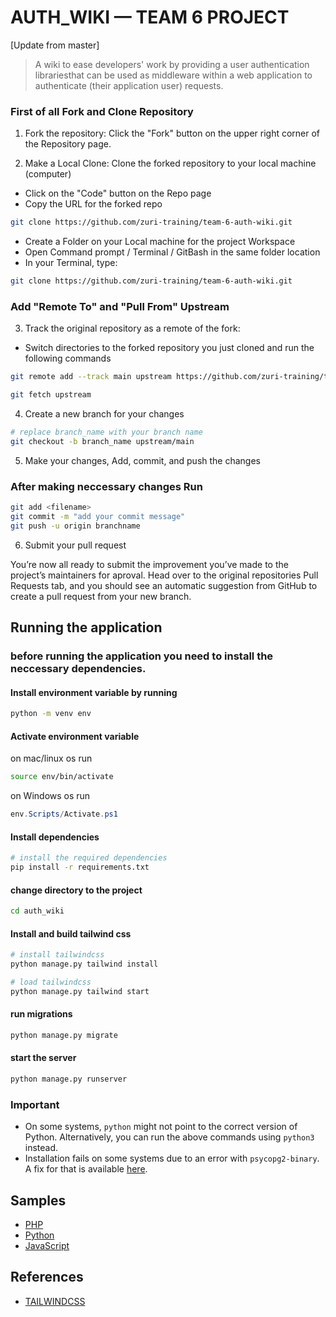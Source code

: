 # AUTH_WIKI &mdash; TEAM 6 PROJECT
[Update from master]
> A wiki to ease developers' work by providing a user authentication librariesthat can be used as middleware within a web application to authenticate (their application user) requests.


### First of all Fork and Clone Repository

1. Fork the repository: Click the "Fork" button on the upper right corner of the Repository page.

2. Make a Local Clone: Clone the forked repository to your local machine (computer)

- Click on the "Code" button on the Repo page
- Copy the URL for the forked repo
```bash
git clone https://github.com/zuri-training/team-6-auth-wiki.git
```
- Create a Folder on your Local machine for the project Workspace
- Open Command prompt / Terminal / GitBash in the same folder location
- In your Terminal, type: 
```bash
git clone https://github.com/zuri-training/team-6-auth-wiki.git
```

### Add "Remote To" and "Pull From" Upstream

3. Track the original repository as a remote of the fork:

- Switch directories to the forked repository you just cloned and run the following commands

```bash
git remote add --track main upstream https://github.com/zuri-training/team-6-auth-wiki.git

git fetch upstream
```

4. Create a new branch for your changes

```bash
# replace branch_name with your branch name
git checkout -b branch_name upstream/main
```

5. Make your changes, Add, commit, and push the changes

### After making neccessary changes Run

```bash
git add <filename>
git commit -m "add your commit message"
git push -u origin branchname
```

6. Submit your pull request

You’re now all ready to submit the improvement you’ve made to the project’s maintainers for aproval. Head over to the original repositories Pull Requests tab, and you should see an automatic suggestion from GitHub to create a pull request from your new branch.

## Running the application
 ### before running the application you need to install the neccessary dependencies.
#### Install environment variable by running 
```bash
python -m venv env
```
#### Activate environment variable
on mac/linux os run 
```bash
source env/bin/activate
```
on Windows os run 

```powershell
env.Scripts/Activate.ps1
```
#### Install dependencies
```bash
# install the required dependencies
pip install -r requirements.txt
``` 
#### change directory to the project
```bash
cd auth_wiki
```
#### Install and build tailwind css
```bash
# install tailwindcss
python manage.py tailwind install

# load tailwindcss
python manage.py tailwind start
```

#### run migrations
```bash
python manage.py migrate
```
#### start the server
```bash
python manage.py runserver
```

### Important
* On some systems, `python` might not point to the correct version of Python. Alternatively, you can run the above commands using `python3` instead.
* Installation fails on some systems due to an error with `psycopg2-binary`. A fix for that is available [here](https://stackoverflow.com/questions/71390492/failed-error-to-install-psycopg2-binary-on-termux).
## Samples
* [PHP](samples/php/README.md)
* [Python](samples/python/README.md)
* [JavaScript](samples/javascript/README.md)
## References
* [TAILWINDCSS](https://django-tailwind.readthedocs.io/en/latest/installation.html#step-by-step-instructions)
